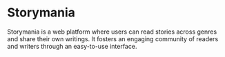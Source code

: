 # Storymania
Storymania is a web platform where users can read stories across genres and share their own writings. It fosters an engaging community of readers and writers through an easy-to-use interface.
